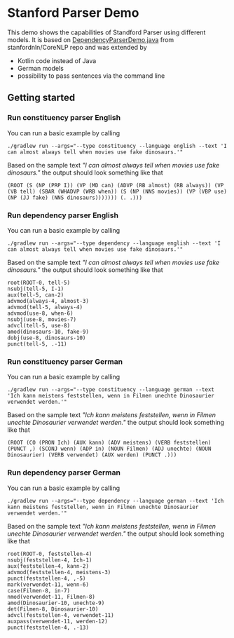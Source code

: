 # Stanford Parser Demo

This demo shows the capabilities of Standford Parser using different models.
It is based on [DependencyParserDemo.java](https://github.com/stanfordnlp/CoreNLP/blob/master/src/edu/stanford/nlp/parser/nndep/demo/DependencyParserDemo.java) from stanfordnln/CoreNLP repo and was extended by
* Kotlin code instead of Java
* German models
* possibility to pass sentences via the command line

## Getting started

### Run constituency parser English

You can run a basic example by calling

```
./gradlew run --args="--type constituency --language english --text 'I can almost always tell when movies use fake dinosaurs.'"
```

Based on the sample text _"I can almost always tell when movies use fake dinosaurs."_ the output should look something like that

```
(ROOT (S (NP (PRP I)) (VP (MD can) (ADVP (RB almost) (RB always)) (VP (VB tell) (SBAR (WHADVP (WRB when)) (S (NP (NNS movies)) (VP (VBP use) (NP (JJ fake) (NNS dinosaurs))))))) (. .)))
```

### Run dependency parser English

You can run a basic example by calling

```
./gradlew run --args="--type dependency --language english --text 'I can almost always tell when movies use fake dinosaurs.'"
```

Based on the sample text _"I can almost always tell when movies use fake dinosaurs."_ the output should look something like that

```
root(ROOT-0, tell-5)
nsubj(tell-5, I-1)
aux(tell-5, can-2)
advmod(always-4, almost-3)
advmod(tell-5, always-4)
advmod(use-8, when-6)
nsubj(use-8, movies-7)
advcl(tell-5, use-8)
amod(dinosaurs-10, fake-9)
dobj(use-8, dinosaurs-10)
punct(tell-5, .-11)
```

### Run constituency parser German

You can run a basic example by calling

```
./gradlew run --args="--type constituency --language german --text 'Ich kann meistens feststellen, wenn in Filmen unechte Dinosaurier verwendet werden.'"
```

Based on the sample text _"Ich kann meistens feststellen, wenn in Filmen unechte Dinosaurier verwendet werden."_ the output should look something like that

```
(ROOT (CO (PRON Ich) (AUX kann) (ADV meistens) (VERB feststellen) (PUNCT ,) (SCONJ wenn) (ADP in) (NOUN Filmen) (ADJ unechte) (NOUN Dinosaurier) (VERB verwendet) (AUX werden) (PUNCT .)))
```

### Run dependency parser German

You can run a basic example by calling

```
./gradlew run --args="--type dependency --language german --text 'Ich kann meistens feststellen, wenn in Filmen unechte Dinosaurier verwendet werden.'"
```

Based on the sample text _"Ich kann meistens feststellen, wenn in Filmen unechte Dinosaurier verwendet werden."_ the output should look something like that

```
root(ROOT-0, feststellen-4)
nsubj(feststellen-4, Ich-1)
aux(feststellen-4, kann-2)
advmod(feststellen-4, meistens-3)
punct(feststellen-4, ,-5)
mark(verwendet-11, wenn-6)
case(Filmen-8, in-7)
nmod(verwendet-11, Filmen-8)
amod(Dinosaurier-10, unechte-9)
det(Filmen-8, Dinosaurier-10)
advcl(feststellen-4, verwendet-11)
auxpass(verwendet-11, werden-12)
punct(feststellen-4, .-13)
```